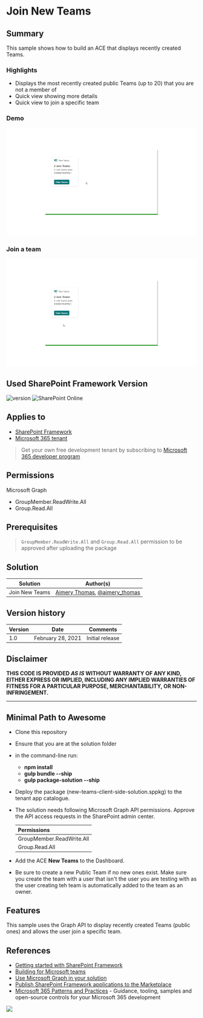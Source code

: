 # Join New Teams

## Summary

This sample shows how to build an ACE that displays recently created Teams.

### Highlights

- Displays the most recently created public Teams (up to 20) that you are not a member of
- Quick view showing more details
- Quick view to join a specific team

### Demo

![Demo1](./assets/Demo1.gif)

### Join a team

![Demo2](./assets/Demo2.gif)

## Used SharePoint Framework Version

![version](https://img.shields.io/badge/version-1.14-green.svg)
![SharePoint Online](https://img.shields.io/badge/SharePoint-Online-yellow.svg)

## Applies to

- [SharePoint Framework](https://aka.ms/spfx)
- [Microsoft 365 tenant](https://docs.microsoft.com/en-us/sharepoint/dev/spfx/set-up-your-developer-tenant)

> Get your own free development tenant by subscribing to [Microsoft 365 developer program](http://aka.ms/o365devprogram)

## Permissions

Microsoft Graph

- GroupMember.ReadWrite.All
- Group.Read.All

## Prerequisites

> `GroupMember.ReadWrite.All` and `Group.Read.All` permission to be approved after uploading the package

## Solution

Solution|Author(s)
--------|---------
Join New Teams | [Aimery Thomas](https://github.com/a1mery), [@aimery_thomas](https://twitter.com/aimery_thomas)

## Version history

Version|Date|Comments
-------|----|--------
1.0|February 28, 2021|Initial release

## Disclaimer

**THIS CODE IS PROVIDED *AS IS* WITHOUT WARRANTY OF ANY KIND, EITHER EXPRESS OR IMPLIED, INCLUDING ANY IMPLIED WARRANTIES OF FITNESS FOR A PARTICULAR PURPOSE, MERCHANTABILITY, OR NON-INFRINGEMENT.**

---

## Minimal Path to Awesome

- Clone this repository
- Ensure that you are at the solution folder
- in the command-line run:
  - **npm install**
  - **gulp bundle --ship**
  - **gulp package-solution --ship**
- Deploy the package (new-teams-client-side-solution.sppkg) to the tenant app catalogue.
- The solution needs following Microsoft Graph API permissions. Approve the API access requests in the SharePoint admin center.

  | Permissions               |
  |---------------------------|
  | GroupMember.ReadWrite.All |
  | Group.Read.All            |

- Add the ACE **New Teams** to the Dashboard.
- Be sure to create a new Public Team if no new ones exist. Make sure you create the team with a user that isn't the user you are testing with as the user creating teh team is automatically added to the team as an owner.

## Features

This sample uses the Graph API to display recently created Teams (public ones) and allows the user join a specific team.

## References

- [Getting started with SharePoint Framework](https://docs.microsoft.com/en-us/sharepoint/dev/spfx/set-up-your-developer-tenant)
- [Building for Microsoft teams](https://docs.microsoft.com/en-us/sharepoint/dev/spfx/build-for-teams-overview)
- [Use Microsoft Graph in your solution](https://docs.microsoft.com/en-us/sharepoint/dev/spfx/web-parts/get-started/using-microsoft-graph-apis)
- [Publish SharePoint Framework applications to the Marketplace](https://docs.microsoft.com/en-us/sharepoint/dev/spfx/publish-to-marketplace-overview)
- [Microsoft 365 Patterns and Practices](https://aka.ms/m365pnp) - Guidance, tooling, samples and open-source controls for your Microsoft 365 development

<img src="https://pnptelemetry.azurewebsites.net/sp-dev-fx-aces/samples/PrimaryTextCard-Graph-JoinNewTeams" />
